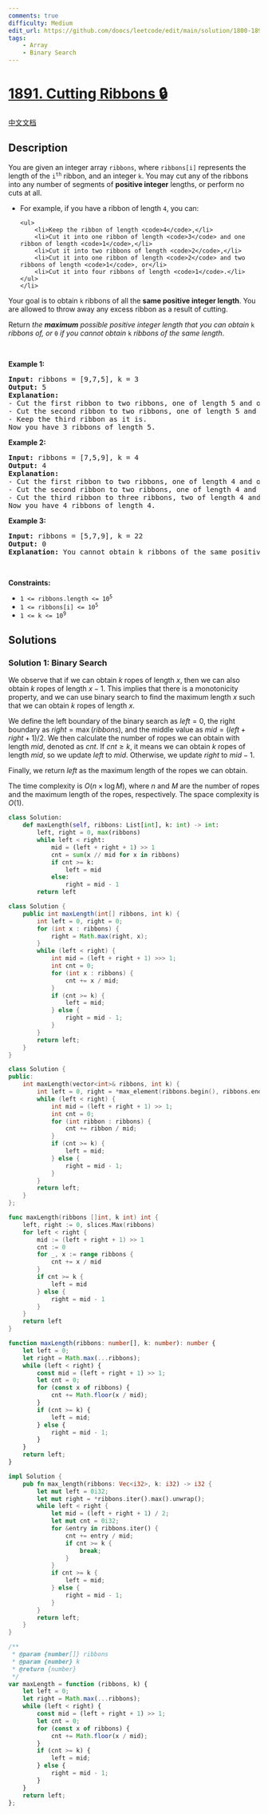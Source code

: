 ```yaml
---
comments: true
difficulty: Medium
edit_url: https://github.com/doocs/leetcode/edit/main/solution/1800-1899/1891.Cutting%20Ribbons/README_EN.md
tags:
    - Array
    - Binary Search
---
```


<!-- problem:start -->

# [1891. Cutting Ribbons 🔒](https://leetcode.com/problems/cutting-ribbons)

[中文文档](/solution/1800-1899/1891.Cutting%20Ribbons/README.md)

## Description

<!-- description:start -->

<p>You are given an integer array <code>ribbons</code>, where <code>ribbons[i]</code> represents the length of the <code>i<sup>th</sup></code> ribbon, and an integer <code>k</code>. You may cut any of the ribbons into any number of segments of <strong>positive integer</strong> lengths, or perform no cuts at all.</p>

<ul>
	<li>For example, if you have a ribbon of length <code>4</code>, you can:

    <ul>
    	<li>Keep the ribbon of length <code>4</code>,</li>
    	<li>Cut it into one ribbon of length <code>3</code> and one ribbon of length <code>1</code>,</li>
    	<li>Cut it into two ribbons of length <code>2</code>,</li>
    	<li>Cut it into one ribbon of length <code>2</code> and two ribbons of length <code>1</code>, or</li>
    	<li>Cut it into four ribbons of length <code>1</code>.</li>
    </ul>
    </li>

</ul>

<p>Your goal is to obtain <code>k</code> ribbons of all the <strong>same positive integer length</strong>. You are allowed to throw away any excess ribbon as a result of cutting.</p>

<p>Return <em>the <strong>maximum</strong> possible positive integer length that you can obtain </em><code>k</code><em> ribbons of</em><em>, or </em><code>0</code><em> if you cannot obtain </em><code>k</code><em> ribbons of the same length</em>.</p>

<p>&nbsp;</p>
<p><strong class="example">Example 1:</strong></p>

<pre>
<strong>Input:</strong> ribbons = [9,7,5], k = 3
<strong>Output:</strong> 5
<strong>Explanation:</strong>
- Cut the first ribbon to two ribbons, one of length 5 and one of length 4.
- Cut the second ribbon to two ribbons, one of length 5 and one of length 2.
- Keep the third ribbon as it is.
Now you have 3 ribbons of length 5.</pre>

<p><strong class="example">Example 2:</strong></p>

<pre>
<strong>Input:</strong> ribbons = [7,5,9], k = 4
<strong>Output:</strong> 4
<strong>Explanation:</strong>
- Cut the first ribbon to two ribbons, one of length 4 and one of length 3.
- Cut the second ribbon to two ribbons, one of length 4 and one of length 1.
- Cut the third ribbon to three ribbons, two of length 4 and one of length 1.
Now you have 4 ribbons of length 4.
</pre>

<p><strong class="example">Example 3:</strong></p>

<pre>
<strong>Input:</strong> ribbons = [5,7,9], k = 22
<strong>Output:</strong> 0
<strong>Explanation:</strong> You cannot obtain k ribbons of the same positive integer length.
</pre>

<p>&nbsp;</p>
<p><strong>Constraints:</strong></p>

<ul>
	<li><code>1 &lt;= ribbons.length &lt;= 10<sup>5</sup></code></li>
	<li><code>1 &lt;= ribbons[i] &lt;= 10<sup>5</sup></code></li>
	<li><code>1 &lt;= k &lt;= 10<sup>9</sup></code></li>
</ul>

<!-- description:end -->

## Solutions

<!-- solution:start -->

### Solution 1: Binary Search

We observe that if we can obtain $k$ ropes of length $x$, then we can also obtain $k$ ropes of length $x-1$. This implies that there is a monotonicity property, and we can use binary search to find the maximum length $x$ such that we can obtain $k$ ropes of length $x$.

We define the left boundary of the binary search as $left=0$, the right boundary as $right=\max(ribbons)$, and the middle value as $mid=(left+right+1)/2$. We then calculate the number of ropes we can obtain with length $mid$, denoted as $cnt$. If $cnt \geq k$, it means we can obtain $k$ ropes of length $mid$, so we update $left$ to $mid$. Otherwise, we update $right$ to $mid-1$.

Finally, we return $left$ as the maximum length of the ropes we can obtain.

The time complexity is $O(n \times \log M)$, where $n$ and $M$ are the number of ropes and the maximum length of the ropes, respectively. The space complexity is $O(1)$.

<!-- tabs:start -->

```python
class Solution:
    def maxLength(self, ribbons: List[int], k: int) -> int:
        left, right = 0, max(ribbons)
        while left < right:
            mid = (left + right + 1) >> 1
            cnt = sum(x // mid for x in ribbons)
            if cnt >= k:
                left = mid
            else:
                right = mid - 1
        return left
```

```java
class Solution {
    public int maxLength(int[] ribbons, int k) {
        int left = 0, right = 0;
        for (int x : ribbons) {
            right = Math.max(right, x);
        }
        while (left < right) {
            int mid = (left + right + 1) >>> 1;
            int cnt = 0;
            for (int x : ribbons) {
                cnt += x / mid;
            }
            if (cnt >= k) {
                left = mid;
            } else {
                right = mid - 1;
            }
        }
        return left;
    }
}
```

```cpp
class Solution {
public:
    int maxLength(vector<int>& ribbons, int k) {
        int left = 0, right = *max_element(ribbons.begin(), ribbons.end());
        while (left < right) {
            int mid = (left + right + 1) >> 1;
            int cnt = 0;
            for (int ribbon : ribbons) {
                cnt += ribbon / mid;
            }
            if (cnt >= k) {
                left = mid;
            } else {
                right = mid - 1;
            }
        }
        return left;
    }
};
```

```go
func maxLength(ribbons []int, k int) int {
	left, right := 0, slices.Max(ribbons)
	for left < right {
		mid := (left + right + 1) >> 1
		cnt := 0
		for _, x := range ribbons {
			cnt += x / mid
		}
		if cnt >= k {
			left = mid
		} else {
			right = mid - 1
		}
	}
	return left
}
```

```ts
function maxLength(ribbons: number[], k: number): number {
    let left = 0;
    let right = Math.max(...ribbons);
    while (left < right) {
        const mid = (left + right + 1) >> 1;
        let cnt = 0;
        for (const x of ribbons) {
            cnt += Math.floor(x / mid);
        }
        if (cnt >= k) {
            left = mid;
        } else {
            right = mid - 1;
        }
    }
    return left;
}
```

```rust
impl Solution {
    pub fn max_length(ribbons: Vec<i32>, k: i32) -> i32 {
        let mut left = 0i32;
        let mut right = *ribbons.iter().max().unwrap();
        while left < right {
            let mid = (left + right + 1) / 2;
            let mut cnt = 0i32;
            for &entry in ribbons.iter() {
                cnt += entry / mid;
                if cnt >= k {
                    break;
                }
            }
            if cnt >= k {
                left = mid;
            } else {
                right = mid - 1;
            }
        }
        return left;
    }
}
```

```js
/**
 * @param {number[]} ribbons
 * @param {number} k
 * @return {number}
 */
var maxLength = function (ribbons, k) {
    let left = 0;
    let right = Math.max(...ribbons);
    while (left < right) {
        const mid = (left + right + 1) >> 1;
        let cnt = 0;
        for (const x of ribbons) {
            cnt += Math.floor(x / mid);
        }
        if (cnt >= k) {
            left = mid;
        } else {
            right = mid - 1;
        }
    }
    return left;
};
```

<!-- tabs:end -->

<!-- solution:end -->

<!-- problem:end -->
